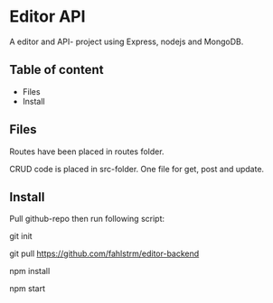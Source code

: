 # Editor API
A editor and API- project using Express, nodejs and MongoDB.

## Table of content
- Files
- Install 


## Files
Routes have been placed in routes folder.

CRUD code is placed in src-folder. One file for get, post and update.

## Install
Pull github-repo then run following script:

git init

git pull https://github.com/fahlstrm/editor-backend

npm install

npm start
